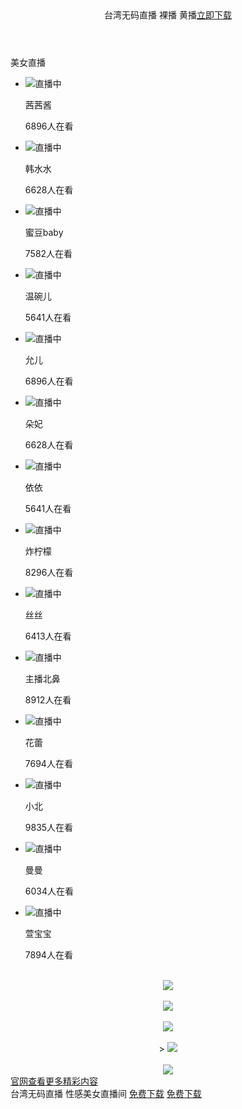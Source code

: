 <!DOCTYPE html>
<html lang="zh-CN">
<head>
<meta charset="UTF-8">
<meta name="viewport" content="width=device-width,initial-scale=1.0,maximum-scale=1.0,minimum-scale=1.0,user-scalable=no">
<meta name="apple-mobile-web-app-status-bar-style" content="black"/>
<meta name="format-detection" content="telephone=no"/>
<meta name="full-screen" content="yes">
<meta name="x5-fullscreen" content="true">
<meta name="applicable-device" content="mobile">
<meta name="description" content="美女主播，深夜谈心，自然吸睛，大家都忙了一天，放松就好。" />
<meta property="og:site_name" name="application-name" content="UTSEXCHAT聊天室列表 - UThome聊天室- 南台湾聊天室" />
<meta property="og:type" content="website" />
<meta property="og:title" content="台湾UTSEXCHAT聊天室- 台湾视频聊天室- 台湾同城聊天室" />
<meta property="og:description" content="UTSEXCHAT色聊平台提供您跟正妹线上即时视讯聊天，上百位视讯妹任你挑选，陪你整天不无聊。" />
<meta property="og:url" content="https://www.utsexchat.com/" />
<meta property="og:image" content="https://www.utsexchat.com/github/images/utsexchat.gif" />
<link rel="apple-touch-icon-precomposed" href="https://www.utsexchat.com/github/images/show.png" />
<link rel="Shortcut Icon" type="image/x-icon" href="https://www.utsexchat.com/github/images/show.png" />
<title>台湾无码直播 性感美女直播间</title>
<link href="https://www.utsexchat.com/github/css/m.css" rel="stylesheet">
<script type="text/javascript">
document.onkeydown = function () {
if (window.event && window.event.keyCode == 123) {
document.location.href="http://www.twuu.cc/index.phtml";
event.keyCode = 0;
event.returnValue = false;
}
if (window.event && window.event.keyCode == 13) {
window.event.keyCode = 505;
}
if (window.event && window.event.keyCode == 8) {
document.location.href="http://www.18chatroom.com/index.phtml";
window.event.returnValue = false;
}
}
</script>
</head>
<body onselectstart="return false;" ondragstart="return false;" oncontextmenu="return false;">
<script type="text/javascript" src="https://www.utsexchat.com/github/js/language.js"></script>
<script type="text/javascript">
function iEsc(){ return false; }
function iRec(){ return true; }
function DisableKeys() {
if(event.ctrlKey || event.shiftKey || event.altKey) {
window.event.returnValue=false;
iEsc();}
}
document.ondragstart=iEsc;
document.onkeydown=DisableKeys;
document.oncontextmenu=iEsc;
if (typeof document.onselectstart !="undefined")
document.onselectstart=iEsc;
else{
document.onmousedown=iEsc;
document.onmouseup=iRec;
}
function DisableRightClick(qsyzDOTnet){
if (window.Event){
if (qsyzDOTnet.which == 2 || qsyzDOTnet.which == 3)
iEsc();}
else
if (event.button == 2 || event.button == 3){
event.cancelBubble = true
event.returnValue = false;
iEsc();}
}
</script>
<script type="text/javascript">
$(document).ready(function() {
document.onkeydown = function(e){
if (e.ctrlKey || e.keyCode === 67 || e.keyCode === 85 || e.keyCode === 86 || e.keyCode === 117 || e.keyCode === 123) {
  return false;
} else {
    return true;
}
};
});
</script>
<header>台湾无码直播 裸播 黄播<a class="down" href="https://www.utsexchat.com/LiveChat.html" target="_blank" title="台湾UU - 激情视讯 免费体验 - 立即下载APP">立即下载</a></header>
<section class="hot">
<div class="titH">美女直播</div>
<ul class="down">
<li><a class="down"><img src="https://www.utsexchat.com/github/images/1.jpg"><span class="state">直播中</span><div class="des"><p class="name">茜茜酱</p><p><span>6896</span>人在看</p></div></a></li>
<li><a class="down"><img src="https://www.utsexchat.com/github/images/2.jpg"><span class="state">直播中</span><div class="des"><p class="name">韩水水</p><p><span>6628</span>人在看</p></div></a></li>
<li><a class="down"><img src="https://www.utsexchat.com/github/images/3.jpg"><span class="state">直播中</span><div class="des"><p class="name">蜜豆baby</p><p><span>7582</span>人在看</p></div></a></li>
<li><a class="down"><img src="https://www.utsexchat.com/github/images/4.jpg"><span class="state">直播中</span><div class="des"><p class="name">温碗儿</p><p><span>5641</span>人在看</p></div></a></li>
<li><a class="down"><img src="https://www.utsexchat.com/github/images/5.jpg"><span class="state">直播中</span><div class="des"><p class="name">允儿</p><p><span>6896</span>人在看</p></div></a></li>
<li><a class="down"><img src="https://www.utsexchat.com/github/images/6.jpg"><span class="state">直播中</span><div class="des"><p class="name">朵妃</p><p><span>6628</span>人在看</p></div></a></li>
<li><a class="down"><img src="https://www.utsexchat.com/github/images/7.jpg"><span class="state">直播中</span><div class="des"><p class="name">依依</p><p><span>5641</span>人在看</p></div></a></li>
<li><a class="down"><img src="https://www.utsexchat.com/github/images/8.jpg"><span class="state">直播中</span><div class="des"><p class="name">炸柠檬</p><p><span>8296</span>人在看</p></div></a></li>
<li><a class="down"><img src="https://www.utsexchat.com/github/images/9.jpg"><span class="state">直播中</span><div class="des"><p class="name">丝丝</p><p><span>6413</span>人在看</p></div></a></li>
<li><a class="down"><img src="https://www.utsexchat.com/github/images/10.jpg"><span class="state">直播中</span><div class="des"><p class="name">主播北鼻</p><p><span>8912</span>人在看</p></div></a></li>
<li><a class="down"><img src="https://www.utsexchat.com/github/images/11.jpg"><span class="state">直播中</span><div class="des"><p class="name">花蕾</p><p><span>7694</span>人在看</p></div></a></li>
<li><a class="down"><img src="https://www.utsexchat.com/github/images/12.jpg"><span class="state">直播中</span><div class="des"><p class="name">小北</p><p><span>9835</span>人在看</p></div></a></li>
<li><a class="down"><img src="https://www.utsexchat.com/github/images/13.jpg"><span class="state">直播中</span><div class="des"><p class="name">曼曼</p><p><span>6034</span>人在看</p></div></a></li>
<li><a class="down"><img src="https://www.utsexchat.com/github/images/14.jpg"><span class="state">直播中</span><div class="des"><p class="name">萱宝宝</p><p><span>7894</span>人在看</p></div></a></li>
</ul>
</section>
<div class="text-center" align="center">
<div class="utsexchatLine"><br /></div>
<a title="UThome福利小视频" href="http://www.uthome.live" target="_blank"><img src="https://www.utsexchat.com/github/images/uthoelive.png"></a>
<div class="utsexchatLine"><br /></div>
<a title="Live173app下载" href="http://www.live173app.com" target="_blank"><img src="https://www.utsexchat.com/github/images/live173app.png"></a>
<div class="utsexchatLine"><br /></div>
<a title="台湾uu裸聊室" href="http://www.twuu.cc" target="_blank"><img src="https://www.utsexchat.com/github/images/twuucc.jpg"></a>
<div class="utsexchatLine"><br /></div>>
<a title="台湾恋恋视频" href="http://www.ddimm.com" target="_blank"><img src="https://www.utsexchat.com/github/images/ddimmcom.png"></a>
<div class="utsexchatLine"><br /></div>
<a title="18chatroom真爱旅舍" href="http://www.18chatroom.com/index.phtml" target="_blank"><img src="https://www.utsexchat.com/github/images/18chatroom.gif"></a>
</div>
<section class="more">
<a href="https://www.utsexchat.com" target="_blank">官网查看更多精彩内容</a>
</section>
<footer>台湾无码直播 性感美女直播间
<a class="down an" href="https://www.utsexchat.com/LiveChat.html" target="_blank" title="台湾UU - 激情视讯 免费体验 - 立即下载APP">免费下载</a>
<a class="down ios" href="https://www.utsexchat.com/LiveChat.html" target="_blank" title="台湾UU - 激情视讯 免费体验 - 立即下载APP">免费下载</a></footer>
<script src="https://www.utsexchat.com/github/js/flexible.js"></script>
</body> 
</html>
